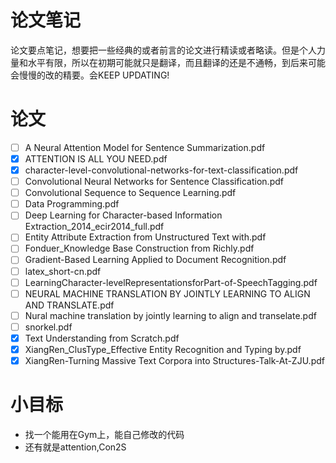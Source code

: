 # 论文笔记
论文要点笔记，想要把一些经典的或者前言的论文进行精读或者略读。但是个人力量和水平有限，所以在初期可能就只是翻译，而且翻译的还是不通畅，到后来可能会慢慢的改的精要。会KEEP UPDATING!



# 论文

- [ ] A Neural Attention Model for Sentence Summarization.pdf
- [x] ATTENTION IS ALL YOU NEED.pdf
- [x] character-level-convolutional-networks-for-text-classification.pdf
- [ ] Convolutional Neural Networks for Sentence Classification.pdf
- [ ] Convolutional Sequence to Sequence Learning.pdf
- [ ] Data Programming.pdf
- [ ] Deep Learning for Character-based Information Extraction_2014_ecir2014_full.pdf
- [ ] Entity Attribute Extraction from Unstructured Text with.pdf
- [ ] Fonduer_Knowledge Base Construction from Richly.pdf
- [ ] Gradient-Based Learning Applied to Document Recognition.pdf
- [ ] latex_short-cn.pdf
- [ ] LearningCharacter-levelRepresentationsforPart-of-SpeechTagging.pdf
- [ ] NEURAL MACHINE TRANSLATION BY JOINTLY LEARNING TO ALIGN AND TRANSLATE.pdf
- [ ] Nural machine translation by jointly learning to align and transelate.pdf
- [ ] snorkel.pdf
- [x] Text Understanding from Scratch.pdf
- [x] XiangRen_ClusType_Effective Entity Recognition and Typing by.pdf
- [x] XiangRen-Turning Massive Text Corpora into Structures-Talk-At-ZJU.pdf

# 小目标

- 找一个能用在Gym上，能自己修改的代码
- 还有就是attention,Con2S